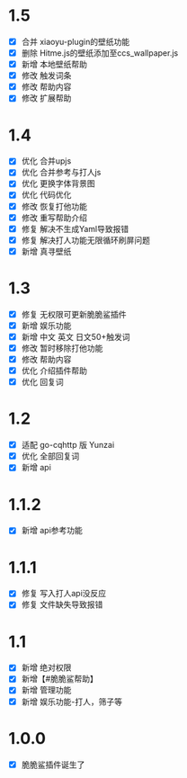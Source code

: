 # 1.5

- [x] 合并 xiaoyu-plugin的壁纸功能
- [x] 删除 Hitme.js的壁纸添加至ccs_wallpaper.js
- [x] 新增 本地壁纸帮助
- [x] 修改 触发词条
- [x] 修改 帮助内容
- [x] 修改 扩展帮助

# 1.4

- [x] 优化 合并upjs
- [x] 优化 合并参考与打人js
- [x] 优化 更换字体背景图
- [x] 优化 代码优化
- [x] 修改 恢复打他功能
- [x] 修改 重写帮助介绍
- [x] 修复 解决不生成Yaml导致报错
- [x] 修复 解决打人功能无限循环刷屏问题
- [x] 新增 真寻壁纸

# 1.3

- [x] 修复 无权限可更新脆脆鲨插件
- [x] 新增 娱乐功能
- [x] 新增 中文 英文 日文50+触发词
- [x] 修改 暂时移除打他功能
- [x] 修改 帮助内容
- [x] 优化 介绍插件帮助
- [x] 优化 回复词

# 1.2

- [x] 适配 go-cqhttp 版 Yunzai
- [x] 优化 全部回复词
- [x] 新增 api

# 1.1.2

- [x] 新增 api参考功能

# 1.1.1

- [x] 修复 写入打人api没反应
- [x] 修复 文件缺失导致报错

# 1.1

- [x] 新增 绝对权限
- [x] 新增【#脆脆鲨帮助】
- [x] 新增 管理功能
- [x] 新增 娱乐功能-打人，筛子等

# 1.0.0

- [x] 脆脆鲨插件诞生了 



